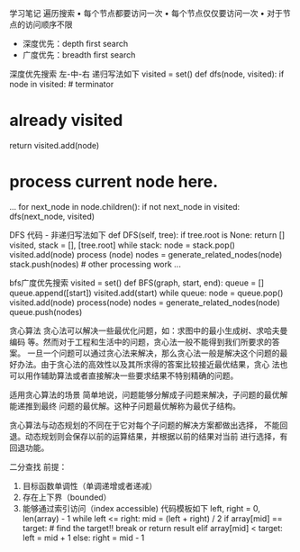 学习笔记
遍历搜索
• 每个节点都要访问一次
• 每个节点仅仅要访问一次
• 对于节点的访问顺序不限
- 深度优先：depth first search
- 广度优先：breadth first search

深度优先搜索
左-中-右
递归写法如下
visited = set()
def dfs(node, visited):
if node in visited: # terminator
# already visited
return
visited.add(node)
# process current node here.
...
for next_node in node.children():
if not next_node in visited:
dfs(next_node, visited)

DFS 代码 - 非递归写法如下
def DFS(self, tree):
	if tree.root is None:
		return []
	visited, stack = [], [tree.root]
	while stack:
		node = stack.pop()
		visited.add(node)
		process (node)
		nodes = generate_related_nodes(node)
	stack.push(nodes)
	# other processing work
	...

bfs广度优先搜索
visited = set()
def BFS(graph, start, end):
	queue = []
	queue.append([start])
	visited.add(start)
	while queue:
		node = queue.pop()
		visited.add(node)
		process(node)
		nodes = generate_related_nodes(node)
		queue.push(nodes)
		

贪心算法
贪心法可以解决一些最优化问题，如：求图中的最小生成树、求哈夫曼编码
等。然而对于工程和生活中的问题，贪心法一般不能得到我们所要求的答案。
一旦一个问题可以通过贪心法来解决，那么贪心法一般是解决这个问题的最
好办法。由于贪心法的高效性以及其所求得的答案比较接近最优结果，贪心
法也可以用作辅助算法或者直接解决一些要求结果不特别精确的问题。

适用贪心算法的场景
简单地说，问题能够分解成子问题来解决，子问题的最优解能递推到最终
问题的最优解。这种子问题最优解称为最优子结构。

贪心算法与动态规划的不同在于它对每个子问题的解决方案都做出选择，
不能回退。动态规划则会保存以前的运算结果，并根据以前的结果对当前
进行选择，有回退功能。


二分查找
前提：
1. 目标函数单调性（单调递增或者递减）
2. 存在上下界（bounded）
3. 能够通过索引访问（index accessible)
代码模板如下
left, right = 0, len(array) - 1
while left <= right:
	mid = (left + right) / 2
	if array[mid] == target:
		# find the target!!
		break or return result
	elif array[mid] < target:
		left = mid + 1
	else:
		right = mid - 1
		
		
		